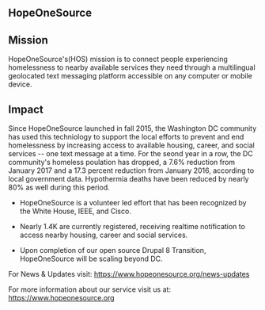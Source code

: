 ## HopeOneSource

## Mission
HopeOneSource's(HOS) mission is to connect people experiencing homelessness to nearby available services they need through a multilingual geolocated text messaging platform accessible on any computer or mobile device.

## Impact
Since HopeOneSource launched in fall 2015, the Washington DC community has used this techniology to support the local efforts to prevent and end homelessness by increasing access to available housing, career, and social services -- one text message at a time. For the seond year in a row, the DC community's homeless poulation has dropped, a 7.6% reduction from January 2017 and a 17.3 percent reduction from January 2016, according to local government data. Hypothermia deaths have been reduced by nearly 80% as well during this period. 

- HopeOneSource is a volunteer led effort that has been recognized by the White House, IEEE, and Cisco. 

- Nearly 1.4K are currently registered, receiving realtime notification to access nearby housing, career and social services.

- Upon completion of our open source Drupal 8 Transition, HopeOneSource will be scaling beyond DC.


For News & Updates visit: https://www.hopeonesource.org/news-updates

For more information about our service visit us at: https://www.hopeonesource.org
